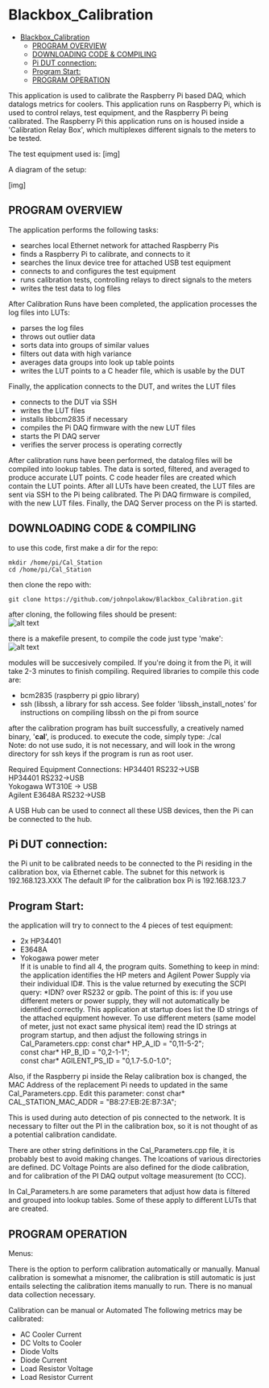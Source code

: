 # Blackbox_Calibration

- [Blackbox_Calibration](#blackbox_calibration)
  - [PROGRAM OVERVIEW](#program-overview)
  - [DOWNLOADING CODE & COMPILING](#downloading-code--compiling)
  - [Pi DUT connection:](#pi-dut-connection)
  - [Program Start:](#program-start)
  - [PROGRAM OPERATION](#program-operation)

This application is used to calibrate the Raspberry Pi based DAQ, which datalogs metrics for coolers. This application runs on Raspberry Pi, which is used to control relays, test equipment, and the Raspberry Pi being calibrated. The Raspberry Pi this application runs on is housed inside a 'Calibration Relay Box', which multiplexes different signals to the meters to be tested. 

The test equipment used is:
[img]




A diagram of the setup:

[img]


## PROGRAM OVERVIEW

The application performs the following tasks:
  - searches local Ethernet network for attached Raspberry Pis
  - finds a Raspberry Pi to calibrate, and connects to it
  - searches the linux device tree for attached USB test equipment
  - connects to and configures the test equipment
  - runs calibration tests, controlling relays to direct signals to the meters
  - writes the test data to log files
  
After Calibration Runs have been completed, the application processes the log files into LUTs:
  - parses the log files
  - throws out outlier data
  - sorts data into groups of similar values
  - filters out data with high variance
  - averages data groups into look up table points
  - writes the LUT points to a C header file, which is usable by the DUT

Finally, the application connects to the DUT, and writes the LUT files
 - connects to the DUT via SSH
 - writes the LUT files
 - installs libbcm2835 if necessary
 - compiles the Pi DAQ firmware with the new LUT files
 - starts the PI DAQ server
 - verifies the server process is operating correctly

  
After calibration runs have been performed, the datalog files will be compiled into lookup tables. The data is sorted, filtered, and averaged to produce accurate LUT points. C code header files are created which contain the LUT points. After all LUTs have been created, the LUT files are sent via SSH to the Pi being calibrated. 
The Pi DAQ firmware is compiled, with the new LUT files. Finally, the DAQ Server process on the Pi is started.

## DOWNLOADING CODE & COMPILING
to use this code, first make a dir for the repo:
```
mkdir /home/pi/Cal_Station  
cd /home/pi/Cal_Station  
```
then clone the repo with:  
```
git clone https://github.com/johnpolakow/Blackbox_Calibration.git  
```
after cloning, the following files should be present:  
![alt text](https://github.com/johnpolakow/Blackbox_Calibration/blob/main/md/compile01.png?raw=true)

there is a makefile present, to compile the code just type 'make':  
![alt text](https://github.com/johnpolakow/Blackbox_Calibration/blob/main/md/compile02.png?raw=true)


modules will be succesively compiled. If you're doing it from the Pi, it will take 2-3 minutes to finish compiling. Required libraries to compile this code are:
   - bcm2835 (raspberry pi gpio library)
   - ssh (libssh, a library for ssh access. See folder 'libssh_install_notes' for instructions on compiling libssh on the pi from source

after the calibration program has built successfully, a creatively named binary, '**cal**', is produced. 
to execute the code, simply type: ./cal  
Note: do not use sudo, it is not necessary, and will look in the wrong directory for ssh keys if the program is run as root user.

Required Equipment Connections:
  HP34401  RS232->USB  
  HP34401  RS232->USB  
  Yokogawa WT310E -> USB  
  Agilent E3648A RS232->USB  
  

A USB Hub can be used to connect all these USB devices, then the Pi can be connected to the hub.

## Pi DUT connection:
the Pi unit to be calibrated needs to be connected to the Pi residing in the calibration box, via Ethernet cable. The subnet for this network is 192.168.123.XXX
The default IP for the calibration box Pi is 192.168.123.7

## Program Start:
the application will try to connect to the 4 pieces of test equipment:
   - 2x HP34401  
   - E3648A  
   - Yokogawa power meter  
If it is unable to find all 4, the program quits. Something to keep in mind:
the application identifies the HP meters and Agilent Power Supply via their individual ID#. This is the value returned by executing the SCPI query: \*IDN?
over RS232 or gpib. The point of this is: if you use different meters or power supply, they will not automatically be identified correctly. This application at startup does list the ID strings of the attached equipment however. To use different meters (same model of meter, just not exact same physical item) read the ID strings at program startup, and then adjust the following strings in Cal_Parameters.cpp:
const char* HP_A_ID = "0,11-5-2";  
const char* HP_B_ID = "0,2-1-1";  
const char* AGILENT_PS_ID = "0,1.7-5.0-1.0";  

Also, if the Raspberry pi inside the Relay calibration box is changed, the MAC Address of the replacement Pi needs to updated in the same Cal_Parameters.cpp. Edit this parameter:
const char* CAL_STATION_MAC_ADDR = "B8:27:EB:2E:B7:3A";  

This is used during auto detection of pis connected to the network. It is necessary to filter out the PI in the calibration box, so it is not thought of as a potential calibration candidate.

There are other string definitions in the Cal_Parameters.cpp file, it is probably best to avoid making changes. The lcoations of various directories are defined.
DC Voltage Points are also defined for the diode calibration, and for calibration of the PI DAQ output voltage measurement (to CCC).

In Cal_Parameters.h are some parameters that adjust how data is filtered and grouped into lookup tables. Some of these apply to different LUTs that are created. 

## PROGRAM OPERATION

Menus:

There is the option to perform calibration automatically or manually. Manual calibration is somewhat a misnomer, the calibration is still automatic is just entails selecting the calibration items manually to run. There is no manual data collection necessary. 






Calibration can be manual or Automated
The following metrics may be calibrated:
  - AC Cooler Current
  - DC Volts to Cooler
  - Diode Volts
  - Diode Current
  - Load Resistor Voltage
  - Load Resistor Current